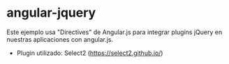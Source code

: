 # angular-jquery

Este ejemplo usa "Directives" de Angular.js para integrar plugins jQuery en nuestras aplicaciones con angular.js. 

* Plugin utilizado: Select2 (https://select2.github.io/)
